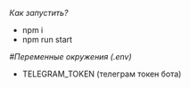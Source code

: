 *Как запустить?*
- npm i
- npm run start

*#Переменные окружения (.env)*
- TELEGRAM_TOKEN (телеграм токен бота)

